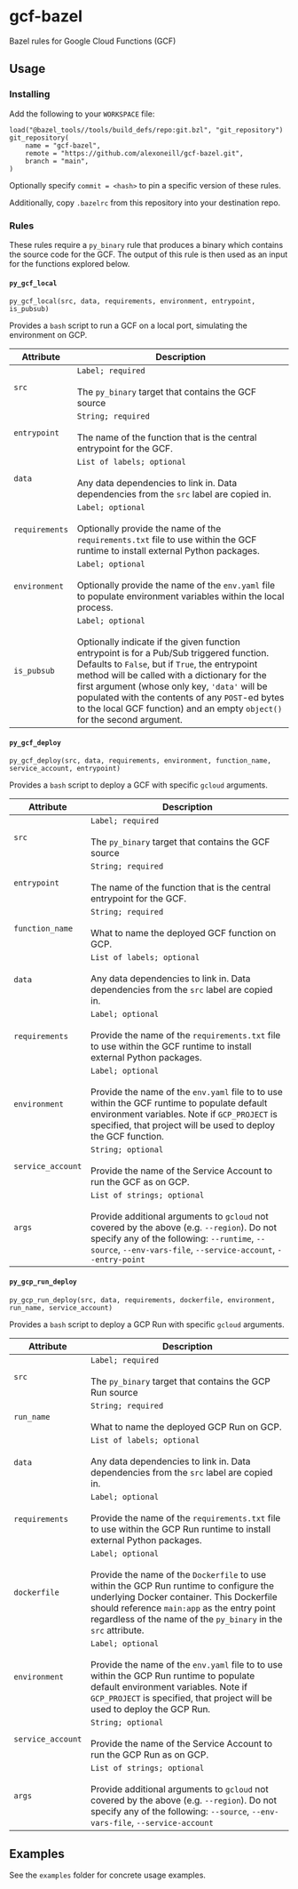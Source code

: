 # gcf-bazel

Bazel rules for Google Cloud Functions (GCF)

## Usage

### Installing

Add the following to your `WORKSPACE` file:

```bazel
load("@bazel_tools//tools/build_defs/repo:git.bzl", "git_repository")
git_repository(
    name = "gcf-bazel",
    remote = "https://github.com/alexoneill/gcf-bazel.git",
    branch = "main",
)
```

Optionally specify `commit = <hash>` to pin a specific version of these rules.

Additionally, copy `.bazelrc` from this repository into your destination repo.

### Rules

These rules require a `py_binary` rule that produces a binary which contains
the source code for the GCF. The output of this rule is then used as an input
for the functions explored below.

#### `py_gcf_local`

```
py_gcf_local(src, data, requirements, environment, entrypoint, is_pubsub)
```

Provides a `bash` script to run a GCF on a local port, simulating the
environment on GCP.

| Attribute | Description |
| --------- | ----------- |
| `src` |  `Label; required` <br><br> The `py_binary` target that contains the GCF source |
| `entrypoint` | `String; required` <br><br> The name of the function that is the central entrypoint for the GCF. |
| `data` | `List of labels; optional` <br><br> Any data dependencies to link in. Data dependencies from the `src` label are copied in. |
| `requirements` | `Label; optional` <br><br> Optionally provide the name of the `requirements.txt` file to use within the GCF runtime to install external Python packages. |
| `environment` | `Label; optional` <br><br> Optionally provide the name of the `env.yaml` file to populate environment variables within the local process. |
| `is_pubsub` | `Label; optional` <br><br> Optionally indicate if the given function entrypoint is for a Pub/Sub triggered function. Defaults to `False`, but if `True`, the entrypoint method will be called with a dictionary for the first argument (whose only key, `'data'` will be populated with the contents of any `POST`-ed bytes to the local GCF function) and an empty `object()` for the second argument. |

#### `py_gcf_deploy`

```
py_gcf_deploy(src, data, requirements, environment, function_name, service_account, entrypoint)
```

Provides a `bash` script to deploy a GCF with specific `gcloud` arguments.

| Attribute | Description |
| --------- | ----------- |
| `src` |  `Label; required` <br><br> The `py_binary` target that contains the GCF source |
| `entrypoint` | `String; required` <br><br> The name of the function that is the central entrypoint for the GCF. |
| `function_name` | `String; required` <br><br> What to name the deployed GCF function on GCP. |
| `data` | `List of labels; optional` <br><br> Any data dependencies to link in. Data dependencies from the `src` label are copied in. |
| `requirements` | `Label; optional` <br><br> Provide the name of the `requirements.txt` file to use within the GCF runtime to install external Python packages. |
| `environment` | `Label; optional` <br><br> Provide the name of the `env.yaml` file to to use within the GCF runtime to populate default environment variables. Note if `GCP_PROJECT` is specified, that project will be used to deploy the GCF function. |
| `service_account` | `String; optional` <br><br> Provide the name of the Service Account to run the GCF as on GCP. |
| `args` | `List of strings; optional` <br><br> Provide additional arguments to `gcloud` not covered by the above (e.g. `--region`). Do not specify any of the following: `--runtime`, `--source`, `--env-vars-file`, `--service-account`, `--entry-point` |

#### `py_gcp_run_deploy`

```
py_gcp_run_deploy(src, data, requirements, dockerfile, environment, run_name, service_account)
```

Provides a `bash` script to deploy a GCP Run with specific `gcloud` arguments.

| Attribute | Description |
| --------- | ----------- |
| `src` |  `Label; required` <br><br> The `py_binary` target that contains the GCP Run source |
| `run_name` | `String; required` <br><br> What to name the deployed GCP Run on GCP. |
| `data` | `List of labels; optional` <br><br> Any data dependencies to link in. Data dependencies from the `src` label are copied in. |
| `requirements` | `Label; optional` <br><br> Provide the name of the `requirements.txt` file to use within the GCP Run runtime to install external Python packages. |
| `dockerfile` | `Label; optional` <br><br> Provide the name of the `Dockerfile` to use within the GCP Run runtime to configure the underlying Docker container. This Dockerfile should reference `main:app` as the entry point regardless of the name of the `py_binary` in the `src` attribute. |
| `environment` | `Label; optional` <br><br> Provide the name of the `env.yaml` file to to use within the GCP Run runtime to populate default environment variables. Note if `GCP_PROJECT` is specified, that project will be used to deploy the GCP Run. |
| `service_account` | `String; optional` <br><br> Provide the name of the Service Account to run the GCP Run as on GCP. |
| `args` | `List of strings; optional` <br><br> Provide additional arguments to `gcloud` not covered by the above (e.g. `--region`). Do not specify any of the following: `--source`, `--env-vars-file`, `--service-account` |

## Examples

See the `examples` folder for concrete usage examples.
